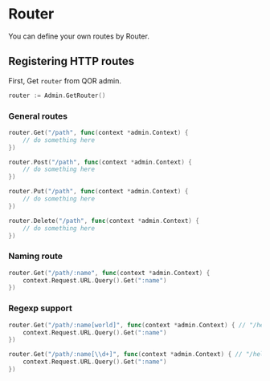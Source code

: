 # Router

You can define your own routes by Router.

## Registering HTTP routes

First, Get `router` from QOR admin.

```go
router := Admin.GetRouter()
```

### General routes

```go
router.Get("/path", func(context *admin.Context) {
    // do something here
})

router.Post("/path", func(context *admin.Context) {
    // do something here
})

router.Put("/path", func(context *admin.Context) {
    // do something here
})

router.Delete("/path", func(context *admin.Context) {
    // do something here
})
```

### Naming route

```go
router.Get("/path/:name", func(context *admin.Context) {
    context.Request.URL.Query().Get(":name")
})
```

### Regexp support

```go
router.Get("/path/:name[world]", func(context *admin.Context) { // "/hello/world"
    context.Request.URL.Query().Get(":name")
})

router.Get("/path/:name[\\d+]", func(context *admin.Context) { // "/hello/123"
    context.Request.URL.Query().Get(":name")
})
```
